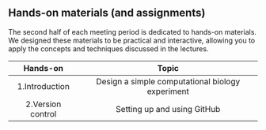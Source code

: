 ## Hands-on materials (and assignments)

The second half of each meeting period is dedicated to hands-on materials.
We designed these materials to be practical and interactive, allowing you to apply the concepts and techniques discussed in the lectures.

| Hands-on | Topic |
| :-----: | :---: |
| 1.Introduction | Design a simple computational biology experiment |
| 2.Version control | Setting up and using GitHub |
